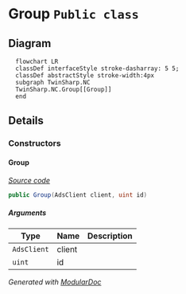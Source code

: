 # Group `Public class`

## Diagram
```mermaid
  flowchart LR
  classDef interfaceStyle stroke-dasharray: 5 5;
  classDef abstractStyle stroke-width:4px
  subgraph TwinSharp.NC
  TwinSharp.NC.Group[[Group]]
  end
```

## Details
### Constructors
#### Group
[*Source code*](https://github.com///blob//TwinSharp/NC/Group.cs#L12)
```csharp
public Group(AdsClient client, uint id)
```
##### Arguments
| Type | Name | Description |
| --- | --- | --- |
| `AdsClient` | client |   |
| `uint` | id |   |

*Generated with* [*ModularDoc*](https://github.com/hailstorm75/ModularDoc)
